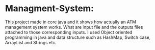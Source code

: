 # Managment-System: 
This project made in core java and it shows how actually an ATM management system works.
What are input file and the outputs files attached to those corresponding inputs. I used Object oriented programming 
in java and data structure such as HashMap, Switch case, ArrayList and Strings etc. 
